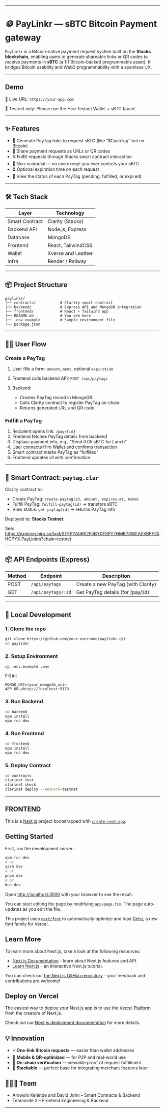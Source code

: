 
---

# 🪙 PayLinkr — sBTC Bitcoin Payment gateway

`PayLinkr` is a Bitcoin-native payment request system built on the **Stacks blockchain**, enabling users to generate shareable links or QR codes to receive payments in **sBTC** (a 1:1 Bitcoin-backed programmable asset). It bridges Bitcoin usability and Web3 programmability with a seamless UX.


---

##  Demo

📍 Live URL: `https://your-app.com`

🧪 Testnet only: Please use the Hiro Testnet Wallet + sBTC faucet.



---

## ✨ Features

* 🔗 Generate PayTag links to request sBTC (like “\$CashTag” but on Bitcoin)
* 📱 Share payment requests as URLs or QR codes
* ⛓️ Fulfill requests through Stacks smart contract interaction
* 🔐 Non-custodial — no one except you ever controls your sBTC
* ⏳ Optional expiration time on each request
* 📖 View the status of each PayTag (pending, fulfilled, or expired)

---

## 🛠️ Tech Stack

| Layer          | Technology         |
| -------------- | ------------------ |
| Smart Contract | Clarity (Stacks)   |
| Backend API    | Node.js, Express   |
| Database       | MongoDB            |
| Frontend       | React, TailwindCSS |
| Wallet         | Xverse and Leather |
| Infra          | Render / Railway   |

---

## 📦 Project Structure

```
paylinkr/
├── contracts/           # Clarity smart contract
├── backend/             # Express API and MongoDB integration
├── frontend/            # React + Tailwind app
├── README.md            # You are here
├── .env.example         # Sample environment file
└── package.json
```

---

## 🧑‍💻 User Flow

### Create a PayTag

1. User fills a form: `amount`, `memo`, optional `expiration`
2. Frontend calls backend API: `POST /api/paytags`
3. Backend:

   * Creates PayTag record in MongoDB
   * Calls Clarity contract to register PayTag on-chain
   * Returns generated URL and QR code


### Fulfill a PayTag

1. Recipient opens link: `/pay/{id}`
2. Frontend fetches PayTag details from backend
3. Displays payment info, e.g., "Send 0.05 sBTC for Lunch"
4. User connects Hiro Wallet and confirms transaction
5. Smart contract marks PayTag as "fulfilled"
6. Frontend updates UI with confirmation

---

## 🔐 Smart Contract: `paytag.clar`

Clarity contract to:

* Create PayTag: `create-paytag(id, amount, expires-at, memo)`
* Fulfill PayTag: `fulfill-paytag(id)` → transfers sBTC
* View status: `get-paytag(id)` → returns PayTag info

Deployed to: **Stacks Testnet**

See: https://explorer.hiro.so/txid/STFPYA06K2F5BY0ESPY7HMK70WEAEXBFF20HGPYX.PayLinkrs?chain=testnet

---

## 📦 API Endpoints (Express)

| Method | Endpoint           | Description                        |
| ------ | ------------------ | ---------------------------------- |
| POST   | `/api/paytags`     | Create a new PayTag (with Clarity) |
| GET    | `/api/paytags/:id` | Get PayTag details (for /pay/\:id) |

---

## 🧪 Local Development

### 1. Clone the repo

```bash
git clone https://github.com/your-username/paylinkr.git
cd paylinkr
```

### 2. Setup Environment

```bash
cp .env.example .env
```

Fill in:

```env
MONGO_URI=<your_mongodb_uri>
APP_URL=http://localhost:5173
```

### 3. Run Backend

```bash
cd backend
npm install
npm run dev
```

### 4. Run Frontend

```bash
cd frontend
npm install
npm run dev
```

### 5. Deploy Contract

```bash
cd contracts
clarinet test
clarinet check
clarinet deploy --network=testnet
```

---

## FRONTEND

This is a [Next.js](https://nextjs.org) project bootstrapped with [`create-next-app`](https://nextjs.org/docs/app/api-reference/cli/create-next-app).

## Getting Started

First, run the development server:

```bash
npm run dev
# or
yarn dev
# or
pnpm dev
# or
bun dev
```

Open [http://localhost:3000](http://localhost:3000) with your browser to see the result.

You can start editing the page by modifying `app/page.tsx`. The page auto-updates as you edit the file.

This project uses [`next/font`](https://nextjs.org/docs/app/building-your-application/optimizing/fonts) to automatically optimize and load [Geist](https://vercel.com/font), a new font family for Vercel.

## Learn More

To learn more about Next.js, take a look at the following resources:

- [Next.js Documentation](https://nextjs.org/docs) - learn about Next.js features and API.
- [Learn Next.js](https://nextjs.org/learn) - an interactive Next.js tutorial.

You can check out [the Next.js GitHub repository](https://github.com/vercel/next.js) - your feedback and contributions are welcome!

## Deploy on Vercel

The easiest way to deploy your Next.js app is to use the [Vercel Platform](https://vercel.com/new?utm_medium=default-template&filter=next.js&utm_source=create-next-app&utm_campaign=create-next-app-readme) from the creators of Next.js.

Check out our [Next.js deployment documentation](https://nextjs.org/docs/app/building-your-application/deploying) for more details.


## 💡 Innovation

* ⚡ **One-link Bitcoin requests** — easier than wallet addresses
* 📲 **Mobile & QR-optimized** — for P2P and real-world use
* 📜 **On-chain verification** — viewable proof of request fulfillment
* 🧱 **Stackable** — perfect base for integrating merchant features later



## 👨‍👩‍👧 Team

* Arowolo Kehinde and David John – Smart Contracts & Backend
* Teammate 2 – Frontend Engineering & Backend

---



